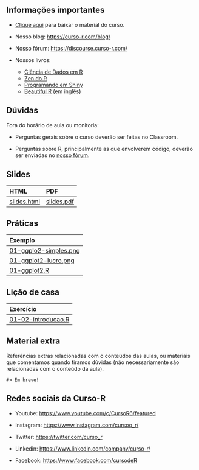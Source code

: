 
<!-- README.md is generated from README.Rmd. Please edit that file -->

## Informações importantes

- [Clique
  aqui](https://github.com/curso-r/202308-visualizacao/archive/refs/heads/main.zip)
  para baixar o material do curso.

- Nosso blog: <https://curso-r.com/blog/>

- Nosso fórum: <https://discourse.curso-r.com/>

- Nossos livros:

  - [Ciência de Dados em R](https://livro.curso-r.com/)
  - [Zen do R](https://curso-r.github.io/zen-do-r/)
  - [Programando em Shiny](https://programando-em-shiny.curso-r.com/)
  - [Beautiful R](https://curso-r.github.io/beautiful-r/) (em inglês)

## Dúvidas

Fora do horário de aula ou monitoria:

- Perguntas gerais sobre o curso deverão ser feitas no Classroom.

- Perguntas sobre R, principalmente as que envolverem código, deverão
  ser enviadas no [nosso fórum](https://discourse.curso-r.com/).

## Slides

| HTML                                                                            | PDF                                                                           |
|:--------------------------------------------------------------------------------|:------------------------------------------------------------------------------|
| [slides.html](https://curso-r.github.io/main-visualizacao/slides/slides.html#1) | [slides.pdf](https://curso-r.github.io/202308-visualizacao/slides/slides.pdf) |

## Práticas

| Exemplo                                                                                               |
|:------------------------------------------------------------------------------------------------------|
| [01-ggplo2-simples.png](https://curso-r.github.io/202308-visualizacao/praticas/01-ggplo2-simples.png) |
| [01-ggplot2-lucro.png](https://curso-r.github.io/202308-visualizacao/praticas/01-ggplot2-lucro.png)   |
| [01-ggplot2.R](https://curso-r.github.io/202308-visualizacao/praticas/01-ggplot2.R)                   |

## Lição de casa

| Exercício                                                                                         |
|:--------------------------------------------------------------------------------------------------|
| [01-02-introducao.R](https://curso-r.github.io/202308-visualizacao/exercicios/01-02-introducao.R) |

## Material extra

Referências extras relacionadas com o conteúdos das aulas, ou materiais
que comentamos quando tiramos dúvidas (não necessariamente são
relacionadas com o conteúdo da aula).

    #> Em breve!

## Redes sociais da Curso-R

- Youtube: <https://www.youtube.com/c/CursoR6/featured>

- Instagram: <https://www.instagram.com/cursoo_r/>

- Twitter: <https://twitter.com/curso_r>

- Linkedin: <https://www.linkedin.com/company/curso-r/>

- Facebook: <https://www.facebook.com/cursodeR>
